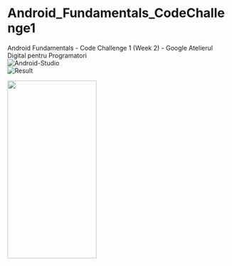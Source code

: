 # Android_Fundamentals_CodeChallenge1
Android Fundamentals - Code Challenge 1 (Week 2) - Google Atelierul Digital pentru Programatori
<br />
![Android-Studio](https://i.ibb.co/Xxrw25b/Screenshot-2020-04-22-at-23-03-51.png)
<br />
![Result](https://i.ibb.co/DpNTc19/Screenshot-20200422-230232-Code-Challenge1.jpg)

<img src="https://camo.githubusercontent.com/..." data-canonical-src="https://gyazo.com/eb5c5741b6a9a16c692170a41a49c858.png" width="200" height="400" />
